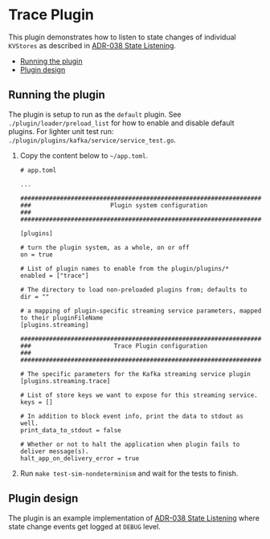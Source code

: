 # Trace Plugin

This plugin demonstrates how to listen to state changes of individual `KVStores` as described in [ADR-038 State Listening](https://github.com/vulcanize/cosmos-sdk/blob/adr038_plugin_proposal/docs/architecture/adr-038-state-listening.md).



<!-- TOC -->
- [Running the plugin](#running-the-plugin)
- [Plugin design](#plugin-design)


## Running the plugin

The plugin is setup to run as the `default` plugin. See `./plugin/loader/preload_list` for how to enable and disable default plugins. For lighter unit test run: `./plugin/plugins/kafka/service/service_test.go`. 

1. Copy the content below to `~/app.toml`.

   ```
   # app.toml

   ...
    
   ###############################################################################
   ###                      Plugin system configuration                        ###
   ###############################################################################
    
   [plugins]
    
   # turn the plugin system, as a whole, on or off
   on = true
    
   # List of plugin names to enable from the plugin/plugins/*
   enabled = ["trace"]
    
   # The directory to load non-preloaded plugins from; defaults to
   dir = ""
    
   # a mapping of plugin-specific streaming service parameters, mapped to their pluginFileName
   [plugins.streaming]
    
   ###############################################################################
   ###                       Trace Plugin configuration                        ###
   ###############################################################################
   
   # The specific parameters for the Kafka streaming service plugin
   [plugins.streaming.trace]
   
   # List of store keys we want to expose for this streaming service.
   keys = []
   
   # In addition to block event info, print the data to stdout as well.
   print_data_to_stdout = false

   # Whether or not to halt the application when plugin fails to deliver message(s).
   halt_app_on_delivery_error = true
   ```
   
2. Run `make test-sim-nondeterminism` and wait for the tests to finish.


## Plugin design
The plugin is an example implementation of [ADR-038 State Listening](https://docs.cosmos.network/master/architecture/adr-038-state-listening.html) where state change events get logged at `DEBUG` level.
